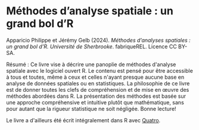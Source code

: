 # Méthodes d’analyse spatiale : un grand bol d’R

Apparicio Philippe et Jérémy Gelb (2024). _Méthodes d’analyses spatiales : un grand bol d’R. Université de Sherbrooke_. fabriqueREL. Licence CC BY-SA.

Résumé : Ce livre vise à décrire une panoplie de méthodes d'analyse spatiale avec le logiciel ouvert R. Le contenu est pensé pour être accessible à tous et toutes, même à ceux et celles n'ayant presque aucune base en analyse de données spatiales ou en statistiques. La philosophie de ce livre est de donner toutes les clefs de compréhension et de mise en œuvre des méthodes abordées dans R. La présentation des méthodes est basée sur une approche compréhensive et intuitive plutôt que mathématique, sans pour autant que la rigueur statistique ne soit négligée. Bonne lecture!

Le livre a d'ailleurs été écrit intégralement dans R avec [Quatro](https://quarto.org/).
